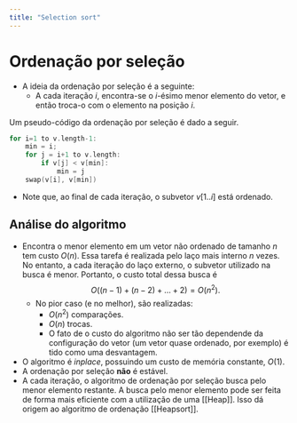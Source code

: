 ```yaml
---
title: "Selection sort"
---
```


# Ordenação por seleção

- A ideia da ordenação por seleção é a seguinte: 
	- A cada iteração $i$, encontra-se o $i$-ésimo menor elemento do vetor, e então troca-o com o elemento na posição $i$.

Um pseudo-código da ordenação por seleção é dado a seguir.

```cpp
for i=1 to v.length-1:
	min = i;
	for j = i+1 to v.length:
		if v[j] < v[min]:
			min = j
	swap(v[i], v[min])
```

- Note que, ao final de cada iteração, o subvetor $v[1..i]$ está ordenado.

## Análise do algoritmo
- Encontra o menor elemento em um vetor não ordenado de tamanho $n$ tem custo $O(n)$. Essa tarefa é realizada pelo laço mais interno $n$ vezes. No entanto, a cada iteração do laço externo, o subvetor utilizado na busca é menor. Portanto, o custo total dessa busca é $$O((n-1) + (n-2) + \ldots + 2) = O(n^2).$$
	- No pior caso (e no melhor), são realizadas:
		- $O(n^2)$ comparações.
		- $O(n)$ trocas.
		- O fato de o custo do algoritmo não ser tão dependende da configuração do vetor (um vetor quase ordenado, por exemplo) é tido como uma desvantagem.
- O algoritmo é *inplace*, possuindo um custo de memória constante, $O(1)$.
- A ordenação por seleção **não** é estável.
- A cada iteração, o algoritmo de ordenação por seleção busca pelo menor elemento restante. A busca pelo menor elemento pode ser feita de forma mais eficiente com a utilização de uma [[Heap]]. Isso dá origem ao algoritmo de ordenação [[Heapsort]].